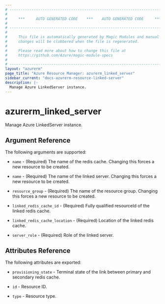 ```yaml
---
# ----------------------------------------------------------------------------
#
#     ***     AUTO GENERATED CODE    ***    AUTO GENERATED CODE     ***
#
# ----------------------------------------------------------------------------
#
#     This file is automatically generated by Magic Modules and manual
#     changes will be clobbered when the file is regenerated.
#
#     Please read more about how to change this file at
#     https://github.com/Azure/magic-module-specs
#
# ----------------------------------------------------------------------------
layout: "azurerm"
page_title: "Azure Resource Manager: azurerm_linked_server"
sidebar_current: "docs-azurerm-resource-linked-server"
description: |-
  Manage Azure LinkedServer instance.
---
```


# azurerm_linked_server

Manage Azure LinkedServer instance.


## Argument Reference

The following arguments are supported:

* `name` - (Required) The name of the redis cache. Changing this forces a new resource to be created.

* `name` - (Required) The name of the linked server. Changing this forces a new resource to be created.

* `resource_group` - (Required) The name of the resource group. Changing this forces a new resource to be created.

* `linked_redis_cache_id` - (Required) Fully qualified resourceId of the linked redis cache.

* `linked_redis_cache_location` - (Required) Location of the linked redis cache.

* `server_role` - (Required) Role of the linked server.

## Attributes Reference

The following attributes are exported:

* `provisioning_state` - Terminal state of the link between primary and secondary redis cache.

* `id` - Resource ID.

* `type` - Resource type.
